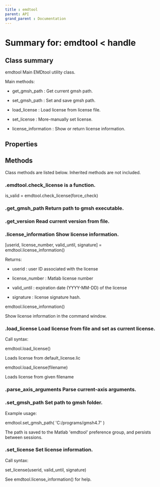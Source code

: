```yaml
---
title : emdtool
parent: API
grand_parent : Documentation
---
```

# Summary for: **emdtool**  < handle

## Class summary

emdtool Main EMDtool utility class.

Main methods:

* get_gmsh_path : Get current gmsh path.

* set_gmsh_path : Set and save gmsh path.

* load_license : Load license from license file.

* set_license : More-manually set license.

* license_information : Show or return license information.

## Properties


## Methods

Class methods are listed below. Inherited methods are not included.

### .emdtool.**check_license** is a function.
is_valid = emdtool.check_license(force_check)

### .**get_gmsh_path** Return path to gmsh executable.

### .**get_version** Read current version from file.

### .**license_information** Show license information.

[userid, license_number, valid_until, signature] = emdtool.license_information()

Returns:

* userid : user ID associated with the license

* license_number : Matlab license number

* valid_until : expiration date (YYYY-MM-DD) of the license

* signature : license signature hash.


emdtool.license_information()

Show license information in the command window.

### .**load_license** Load license from file and set as current license.

Call syntax:

emdtool.load_license()

Loads license from default_license.lic

emdtool.load_license(filename)

Loads license from given filename

### .**parse_axis_arguments** Parse current-axis arguments.

### .**set_gmsh_path** Set path to gmsh folder.

Example usage:

emdtool.set_gmsh_path( 'C:/programs/gmsh4.7' )

The path is saved to the Matlab 'emdtool' preference group, and persists
between sessions.

### .**set_license** Set license information.

Call syntax:

set_license(userid, valid_until, signature)

See emdtool.license_information() for help.


